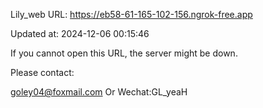 Lily_web URL: https://eb58-61-165-102-156.ngrok-free.app

Updated at: 2024-12-06 00:15:46

If you cannot open this URL, the server might be down.

Please contact: 

goley04@foxmail.com Or Wechat:GL_yeaH